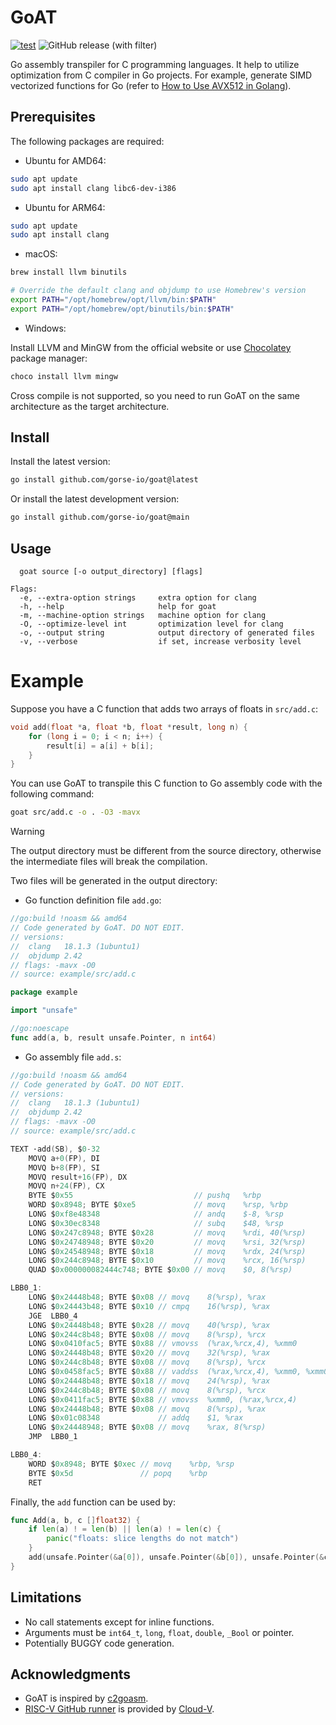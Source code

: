 # GoAT

[![test](https://github.com/gorse-io/goat/actions/workflows/test.yml/badge.svg)](https://github.com/gorse-io/goat/actions/workflows/test.yml)
![GitHub release (with filter)](https://img.shields.io/github/v/release/gorse-io/goat)

Go assembly transpiler for C programming languages. It help to utilize optimization from C compiler in Go projects. For example, generate SIMD vectorized functions for Go (refer to [How to Use AVX512 in Golang](https://gorse.io/posts/avx512-in-golang.html)).

## Prerequisites

The following packages are required:

- Ubuntu for AMD64:

```bash
sudo apt update
sudo apt install clang libc6-dev-i386
```

- Ubuntu for ARM64:

```bash
sudo apt update
sudo apt install clang
```

- macOS:

```bash
brew install llvm binutils

# Override the default clang and objdump to use Homebrew's version
export PATH="/opt/homebrew/opt/llvm/bin:$PATH"
export PATH="/opt/homebrew/opt/binutils/bin:$PATH"
```

- Windows:

Install LLVM and MinGW from the official website or use [Chocolatey](https://chocolatey.org/) package manager:

```bash
choco install llvm mingw
```

Cross compile is not supported, so you need to run GoAT on the same architecture as the target architecture.

## Install

Install the latest version:

```bash
go install github.com/gorse-io/goat@latest
```

Or install the latest development version:

```bash
go install github.com/gorse-io/goat@main
```

## Usage

```
  goat source [-o output_directory] [flags]

Flags:
  -e, --extra-option strings     extra option for clang
  -h, --help                     help for goat
  -m, --machine-option strings   machine option for clang
  -O, --optimize-level int       optimization level for clang
  -o, --output string            output directory of generated files
  -v, --verbose                  if set, increase verbosity level
```

# Example

Suppose you have a C function that adds two arrays of floats in `src/add.c`:

```c
void add(float *a, float *b, float *result, long n) {
    for (long i = 0; i < n; i++) {
        result[i] = a[i] + b[i];
    }
}
```

You can use GoAT to transpile this C function to Go assembly code with the following command:

```bash
goat src/add.c -o . -O3 -mavx
```

> [!WARNING]
> The output directory must be different from the source directory, otherwise the intermediate files will break the compilation.

Two files will be generated in the output directory:

- Go function definition file `add.go`:

```go
//go:build !noasm && amd64
// Code generated by GoAT. DO NOT EDIT.
// versions:
// 	clang   18.1.3 (1ubuntu1)
// 	objdump 2.42
// flags: -mavx -O0
// source: example/src/add.c

package example

import "unsafe"

//go:noescape
func add(a, b, result unsafe.Pointer, n int64)
```

- Go assembly file `add.s`:

```go
//go:build !noasm && amd64
// Code generated by GoAT. DO NOT EDIT.
// versions:
// 	clang   18.1.3 (1ubuntu1)
// 	objdump 2.42
// flags: -mavx -O0
// source: example/src/add.c

TEXT ·add(SB), $0-32
	MOVQ a+0(FP), DI
	MOVQ b+8(FP), SI
	MOVQ result+16(FP), DX
	MOVQ n+24(FP), CX
	BYTE $0x55                           // pushq	%rbp
	WORD $0x8948; BYTE $0xe5             // movq	%rsp, %rbp
	LONG $0xf8e48348                     // andq	$-8, %rsp
	LONG $0x30ec8348                     // subq	$48, %rsp
	LONG $0x247c8948; BYTE $0x28         // movq	%rdi, 40(%rsp)
	LONG $0x24748948; BYTE $0x20         // movq	%rsi, 32(%rsp)
	LONG $0x24548948; BYTE $0x18         // movq	%rdx, 24(%rsp)
	LONG $0x244c8948; BYTE $0x10         // movq	%rcx, 16(%rsp)
	QUAD $0x000000082444c748; BYTE $0x00 // movq	$0, 8(%rsp)

LBB0_1:
	LONG $0x24448b48; BYTE $0x08 // movq	8(%rsp), %rax
	LONG $0x24443b48; BYTE $0x10 // cmpq	16(%rsp), %rax
	JGE  LBB0_4
	LONG $0x24448b48; BYTE $0x28 // movq	40(%rsp), %rax
	LONG $0x244c8b48; BYTE $0x08 // movq	8(%rsp), %rcx
	LONG $0x0410fac5; BYTE $0x88 // vmovss	(%rax,%rcx,4), %xmm0            # xmm0 = mem[0],zero,zero,zero
	LONG $0x24448b48; BYTE $0x20 // movq	32(%rsp), %rax
	LONG $0x244c8b48; BYTE $0x08 // movq	8(%rsp), %rcx
	LONG $0x0458fac5; BYTE $0x88 // vaddss	(%rax,%rcx,4), %xmm0, %xmm0
	LONG $0x24448b48; BYTE $0x18 // movq	24(%rsp), %rax
	LONG $0x244c8b48; BYTE $0x08 // movq	8(%rsp), %rcx
	LONG $0x0411fac5; BYTE $0x88 // vmovss	%xmm0, (%rax,%rcx,4)
	LONG $0x24448b48; BYTE $0x08 // movq	8(%rsp), %rax
	LONG $0x01c08348             // addq	$1, %rax
	LONG $0x24448948; BYTE $0x08 // movq	%rax, 8(%rsp)
	JMP  LBB0_1

LBB0_4:
	WORD $0x8948; BYTE $0xec // movq	%rbp, %rsp
	BYTE $0x5d               // popq	%rbp
	RET
```

Finally, the `add` function can be used by:

```go
func Add(a, b, c []float32) {
	if len(a) ! = len(b) || len(a) ! = len(c) {
		panic("floats: slice lengths do not match")
	}
	add(unsafe.Pointer(&a[0]), unsafe.Pointer(&b[0]), unsafe.Pointer(&c[0]), int64(len(a)))
}
```

## Limitations

- No call statements except for inline functions.
- Arguments must be `int64_t`, `long`, `float`, `double`, `_Bool` or pointer.
- Potentially BUGGY code generation.

## Acknowledgments

- GoAT is inspired by [c2goasm](https://github.com/minio/c2goasm).
- [RISC-V GitHub runner](https://cloud-v.co/github-riscv-runner) is provided by [Cloud-V](https://cloud-v.co/).
